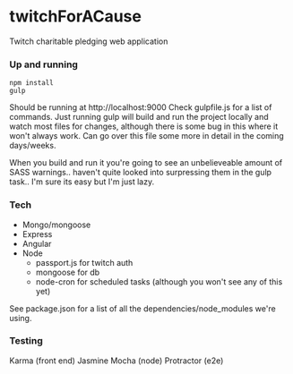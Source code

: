 # twitchForACause
Twitch charitable pledging web application

### Up and running
```
npm install
gulp
```

Should be running at http://localhost:9000
Check gulpfile.js for a list of commands. Just running gulp will build and run the project locally and watch most files for changes, although there is some bug in this where it won't always work. Can go over this file some more in detail in the coming days/weeks.

When you build and run it you're going to see an unbelieveable amount of SASS warnings.. haven't quite looked into surpressing them in the gulp task.. I'm sure its easy but I'm just lazy.

### Tech
- Mongo/mongoose
- Express
- Angular
- Node
  * passport.js for twitch auth
  * mongoose for db
  * node-cron for scheduled tasks (although you won't see any of this yet)

See package.json for a list of all the dependencies/node_modules we're using. 

### Testing
Karma (front end)
Jasmine
Mocha (node)
Protractor (e2e)